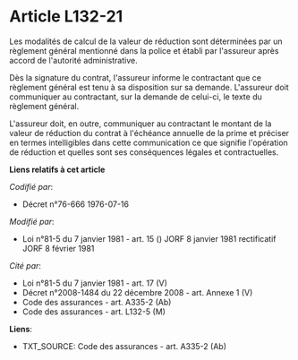 # Article L132-21

Les modalités de calcul de la valeur de réduction sont déterminées par un règlement général mentionné dans la police et
établi par l'assureur après accord de l'autorité administrative.

Dès la signature du contrat, l'assureur informe le contractant que ce règlement général est tenu à sa disposition sur sa
demande. L'assureur doit communiquer au contractant, sur la demande de celui-ci, le texte du règlement général.

L'assureur doit, en outre, communiquer au contractant le montant de la valeur de réduction du contrat à l'échéance annuelle
de la prime et préciser en termes intelligibles dans cette communication ce que signifie l'opération de réduction et quelles
sont ses conséquences légales et contractuelles.

**Liens relatifs à cet article**

_Codifié par_:

  - Décret n°76-666 1976-07-16

_Modifié par_:

  - Loi n°81-5 du 7 janvier 1981 - art. 15 () JORF 8 janvier 1981 rectificatif JORF 8 février 1981

_Cité par_:

  - Loi n°81-5 du 7 janvier 1981 - art. 17 (V)
  - Décret n°2008-1484 du 22 décembre 2008 - art. Annexe 1 (V)
  - Code des assurances - art. A335-2 (Ab)
  - Code des assurances - art. L132-5 (M)

**Liens**:

  - TXT_SOURCE: Code des assurances - art. A335-2 (Ab)
